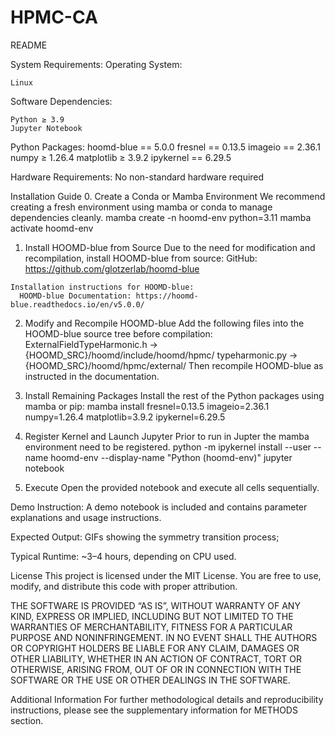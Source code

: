# HPMC-CA

README

System Requirements:
  Operating System:

    Linux

  Software Dependencies:

    Python ≥ 3.9
    Jupyter Notebook

  Python Packages:
    hoomd-blue == 5.0.0
    fresnel == 0.13.5
    imageio == 2.36.1
    numpy ≥ 1.26.4
    matplotlib ≥ 3.9.2
    ipykernel == 6.29.5

  Hardware Requirements:
    No non-standard hardware required

Installation Guide
  0. Create a Conda or Mamba Environment
    We recommend creating a fresh environment using mamba or conda to manage dependencies cleanly.
      mamba create -n hoomd-env python=3.11
      mamba activate hoomd-env

  1. Install HOOMD-blue from Source
    Due to the need for modification and recompilation, install HOOMD-blue from source:
      GitHub: https://github.com/glotzerlab/hoomd-blue

    Installation instructions for HOOMD-blue: 
      HOOMD-blue Documentation: https://hoomd-blue.readthedocs.io/en/v5.0.0/

  2. Modify and Recompile HOOMD-blue
    Add the following files into the HOOMD-blue source tree before compilation:
      ExternalFieldTypeHarmonic.h → {HOOMD_SRC}/hoomd/include/hoomd/hpmc/
      typeharmonic.py → {HOOMD_SRC}/hoomd/hpmc/external/
    Then recompile HOOMD-blue as instructed in the documentation.

  3. Install Remaining Packages
    Install the rest of the Python packages using mamba or pip:
      mamba install fresnel=0.13.5 imageio=2.36.1 numpy=1.26.4 matplotlib=3.9.2 ipykernel=6.29.5

  4. Register Kernel and Launch Jupyter
    Prior to run in Jupter the mamba environment need to be registered.
      python -m ipykernel install --user --name hoomd-env --display-name "Python (hoomd-env)"
      jupyter notebook

  5. Execute
    Open the provided notebook and execute all cells sequentially.


Demo
  Instruction:
    A demo notebook is included and contains parameter explanations and usage instructions.

  Expected Output:
    GIFs showing the symmetry transition process;

  Typical Runtime:
    ~3–4 hours, depending on CPU used. 


License
  This project is licensed under the MIT License.
  You are free to use, modify, and distribute this code with proper attribution.

  THE SOFTWARE IS PROVIDED “AS IS”, WITHOUT WARRANTY OF ANY KIND, EXPRESS OR IMPLIED, 
  INCLUDING BUT NOT LIMITED TO THE WARRANTIES OF MERCHANTABILITY, 
  FITNESS FOR A PARTICULAR PURPOSE AND NONINFRINGEMENT. 
  IN NO EVENT SHALL THE AUTHORS OR COPYRIGHT HOLDERS BE LIABLE FOR ANY CLAIM, 
  DAMAGES OR OTHER LIABILITY, WHETHER IN AN ACTION OF CONTRACT, 
  TORT OR OTHERWISE, ARISING FROM, 
  OUT OF OR IN CONNECTION WITH THE SOFTWARE OR THE USE OR OTHER DEALINGS IN THE SOFTWARE.


Additional Information
  For further methodological details and reproducibility instructions, 
  please see the supplementary information for METHODS section.
